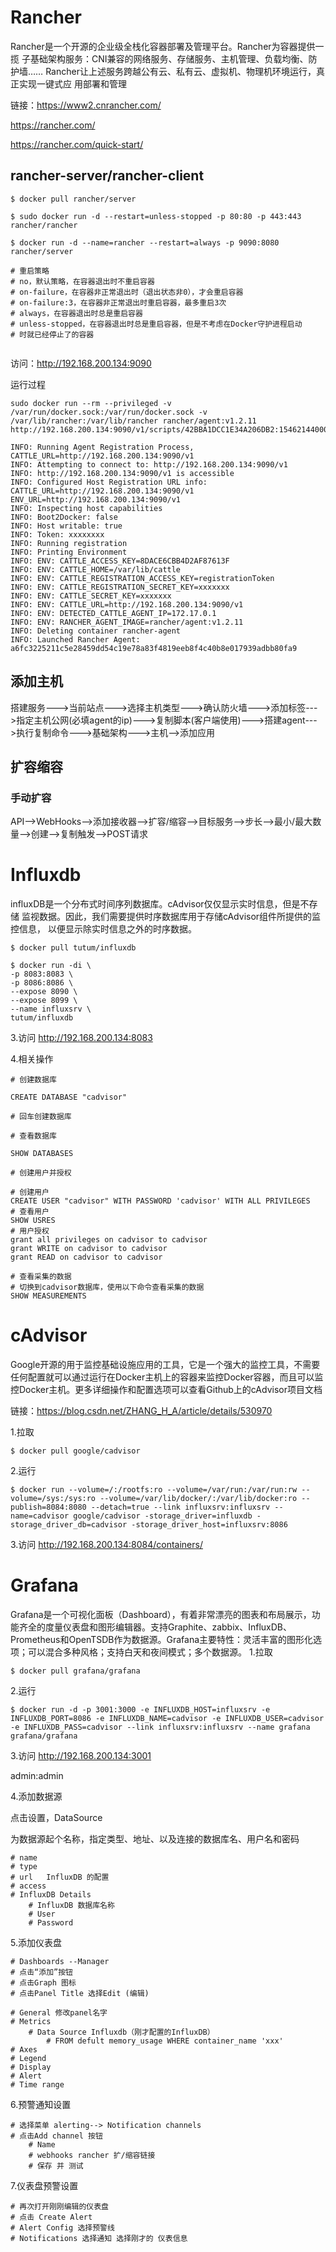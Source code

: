 # Rancher

​	Rancher是一个开源的企业级全栈化容器部署及管理平台。Rancher为容器提供一揽
子基础架构服务：CNI兼容的网络服务、存储服务、主机管理、负载均衡、防护墙……
Rancher让上述服务跨越公有云、私有云、虚拟机、物理机环境运行，真正实现一键式应
用部署和管理

链接：https://www2.cnrancher.com/

https://rancher.com/

https://rancher.com/quick-start/



## rancher-server/rancher-client

```shell
$ docker pull rancher/server

$ sudo docker run -d --restart=unless-stopped -p 80:80 -p 443:443 rancher/rancher

$ docker run ‐d ‐‐name=rancher ‐‐restart=always ‐p 9090:8080 rancher/server

# 重启策略
# no，默认策略，在容器退出时不重启容器
# on-failure，在容器非正常退出时（退出状态非0），才会重启容器
# on-failure:3，在容器非正常退出时重启容器，最多重启3次
# always，在容器退出时总是重启容器
# unless-stopped，在容器退出时总是重启容器，但是不考虑在Docker守护进程启动
# 时就已经停止了的容器


```

访问：http://192.168.200.134:9090

运行过程

```shell
sudo docker run --rm --privileged -v /var/run/docker.sock:/var/run/docker.sock -v /var/lib/rancher:/var/lib/rancher rancher/agent:v1.2.11 http://192.168.200.134:9090/v1/scripts/42BBA1DCC1E34A206DB2:1546214400000:Z3QPtXrjT3ZhafzoYz1396mxo

INFO: Running Agent Registration Process, CATTLE_URL=http://192.168.200.134:9090/v1
INFO: Attempting to connect to: http://192.168.200.134:9090/v1
INFO: http://192.168.200.134:9090/v1 is accessible
INFO: Configured Host Registration URL info: CATTLE_URL=http://192.168.200.134:9090/v1 ENV_URL=http://192.168.200.134:9090/v1
INFO: Inspecting host capabilities
INFO: Boot2Docker: false
INFO: Host writable: true
INFO: Token: xxxxxxxx
INFO: Running registration
INFO: Printing Environment
INFO: ENV: CATTLE_ACCESS_KEY=8DACE6CBB4D2AF87613F
INFO: ENV: CATTLE_HOME=/var/lib/cattle
INFO: ENV: CATTLE_REGISTRATION_ACCESS_KEY=registrationToken
INFO: ENV: CATTLE_REGISTRATION_SECRET_KEY=xxxxxxx
INFO: ENV: CATTLE_SECRET_KEY=xxxxxxx
INFO: ENV: CATTLE_URL=http://192.168.200.134:9090/v1
INFO: ENV: DETECTED_CATTLE_AGENT_IP=172.17.0.1
INFO: ENV: RANCHER_AGENT_IMAGE=rancher/agent:v1.2.11
INFO: Deleting container rancher-agent
INFO: Launched Rancher Agent: a6fc3225211c5e28459dd54c19e78a83f4819eeb8f4c40b8e017939adbb80fa9
```



## 添加主机

搭建服务--->当前站点--->选择主机类型--->确认防火墙--->添加标签--->指定主机公网(必填agent的ip)--->复制脚本(客户端使用)--->搭建agent--->执行复制命令--->基础架构--->主机-->添加应用

## 扩容缩容

### 手动扩容

API-->WebHooks-->添加接收器-->扩容/缩容-->目标服务-->步长-->最小/最大数量-->创建-->复制触发-->POST请求

# Influxdb

​		influxDB是一个分布式时间序列数据库。cAdvisor仅仅显示实时信息，但是不存储
监视数据。因此，我们需要提供时序数据库用于存储cAdvisor组件所提供的监控信息，
以便显示除实时信息之外的时序数据。

```shell
$ docker pull tutum/influxdb

$ docker run -di \
-p 8083:8083 \
-p 8086:8086 \
--expose 8090 \
--expose 8099 \
--name influxsrv \
tutum/influxdb
```

3.访问
http://192.168.200.134:8083

4.相关操作

```shell
# 创建数据库

CREATE DATABASE "cadvisor"

# 回车创建数据库

# 查看数据库

SHOW DATABASES

# 创建用户并授权

# 创建用户
CREATE USER "cadvisor" WITH PASSWORD 'cadvisor' WITH ALL PRIVILEGES
# 查看用户
SHOW USRES
# 用户授权
grant all privileges on cadvisor to cadvisor
grant WRITE on cadvisor to cadvisor
grant READ on cadvisor to cadvisor

# 查看采集的数据
# 切换到cadvisor数据库，使用以下命令查看采集的数据
SHOW MEASUREMENTS
```

#  cAdvisor

​		Google开源的用于监控基础设施应用的工具，它是一个强大的监控工具，不需要任何配置就可以通过运行在Docker主机上的容器来监控Docker容器，而且可以监控Docker主机。更多详细操作和配置选项可以查看Github上的cAdvisor项目文档

链接：https://blog.csdn.net/ZHANG_H_A/article/details/530970

1.拉取

```shell
$ docker pull google/cadvisor
```

2.运行

```shell
$ docker run --volume=/:/rootfs:ro --volume=/var/run:/var/run:rw --volume=/sys:/sys:ro --volume=/var/lib/docker/:/var/lib/docker:ro --publish=8084:8080 --detach=true --link influxsrv:influxsrv --name=cadvisor google/cadvisor -storage_driver=influxdb -storage_driver_db=cadvisor -storage_driver_host=influxsrv:8086
```

3.访问
http://192.168.200.134:8084/containers/

# Grafana

​		Grafana是一个可视化面板（Dashboard），有着非常漂亮的图表和布局展示，功能齐全的度量仪表盘和图形编辑器。支持Graphite、zabbix、InfluxDB、Prometheus和OpenTSDB作为数据源。
​		Grafana主要特性：灵活丰富的图形化选项；可以混合多种风格；支持白天和夜间模式；多个数据源。
1.拉取

```shell
$ docker pull grafana/grafana
```

2.运行

```shell
$ docker run -d -p 3001:3000 -e INFLUXDB_HOST=influxsrv -e INFLUXDB_PORT=8086 -e INFLUXDB_NAME=cadvisor -e INFLUXDB_USER=cadvisor -e INFLUXDB_PASS=cadvisor --link influxsrv:influxsrv --name grafana grafana/grafana
```

3.访问
http://192.168.200.134:3001

admin:admin

4.添加数据源

点击设置，DataSource

为数据源起个名称，指定类型、地址、以及连接的数据库名、用户名和密码

```shell
# name
# type
# url	InfluxDB 的配置
# access
# InfluxDB Details
	# InfluxDB 数据库名称
	# User
	# Password
```

5.添加仪表盘

```shell
# Dashboards --Manager
# 点击“添加”按钮
# 点击Graph 图标
# 点击Panel Title 选择Edit (编辑)

# General 修改panel名字
# Metrics
	# Data Source Influxdb（刚才配置的InfluxDB）
		# FROM defult memory_usage WHERE container_name 'xxx'
# Axes
# Legend
# Display
# Alert
# Time range

```

6.预警通知设置

```shell
# 选择菜单 alerting--> Notification channels
# 点击Add channel 按钮
	# Name
	# webhooks rancher 扩/缩容链接
	# 保存 并 测试
```

7.仪表盘预警设置

```shell
# 再次打开刚刚编辑的仪表盘
# 点击 Create Alert
# Alert Config 选择预警线
# Notifications 选择通知 选择刚才的 仪表信息
```

